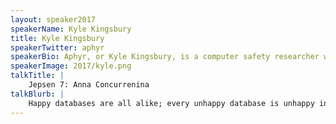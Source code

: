 ```yaml
---
layout: speaker2017
speakerName: Kyle Kingsbury
title: Kyle Kingsbury
speakerTwitter: aphyr
speakerBio: Aphyr, or Kyle Kingsbury, is a computer safety researcher working as an independent consultant. He's the author of the Riemann monitoring system, an introduction to programming in Clojure, and the Jepsen series on distributed systems correctness.
speakerImage: 2017/kyle.png
talkTitle: |
    Jepsen 7: Anna Concurrenina
talkBlurb: |
    Happy databases are all alike; every unhappy database is unhappy in its own way. Following Leo Tolstoy's insight into distributed systems, we discuss the ways in which the conversations between nodes can break down, leading to broken promises and broken hearts.
---
```


